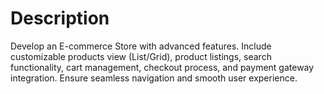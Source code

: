 # Description

Develop an E-commerce Store with advanced features. Include customizable products view (List/Grid), product listings, search functionality, cart management, checkout process, and payment gateway integration. Ensure seamless navigation and smooth user experience.

